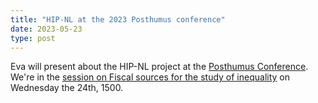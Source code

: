 ```yaml
---
title: "HIP-NL at the 2023 Posthumus conference"
date: 2023-05-23
type: post
---
```


Eva will present about the HIP-NL project at the [Posthumus Conference](https://posthumusconference.org). We're in the [session on Fiscal sources for the study of inequality](https://posthumusconference.org/netwerk-sessions-24-may/) on Wednesday the 24th, 1500.
